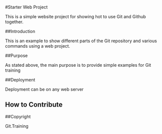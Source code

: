 #Starter Web Project

This is a simple website project for showing hot to use Git and Github together.

##Introduction

This is an example to show different parts of the Git repository and various commands using a web project.

##Purpose

As stated above, the main purpose is to provide simple examples for Git training

##Deployment

Deployment can be on any web server

## How to Contribute

##Copyright

Git.Training